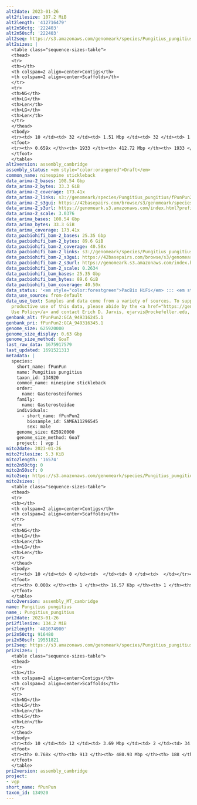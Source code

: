 ```yaml
---
alt2date: 2023-01-26
alt2filesize: 107.2 MiB
alt2length: '412716479'
alt2n50ctg: '222403'
alt2n50scf: '222403'
alt2seq: https://s3.amazonaws.com/genomeark/species/Pungitius_pungitius/fPunPun2/assembly_cambridge/fPunPun2.alt.asm.20230126.fasta.gz
alt2sizes: |
  <table class="sequence-sizes-table">
  <thead>
  <tr>
  <th></th>
  <th colspan=2 align=center>Contigs</th>
  <th colspan=2 align=center>Scaffolds</th>
  </tr>
  <tr>
  <th>NG</th>
  <th>LG</th>
  <th>Len</th>
  <th>LG</th>
  <th>Len</th>
  </tr>
  </thead>
  <tbody>
  <tr><td> 10 </td><td> 32 </td><td> 1.51 Mbp </td><td> 32 </td><td> 1.51 Mbp </td></tr><tr><td> 20 </td><td> 85 </td><td> 0.92 Mbp </td><td> 85 </td><td> 0.92 Mbp </td></tr><tr><td> 30 </td><td> 170 </td><td> 0.62 Mbp </td><td> 170 </td><td> 0.62 Mbp </td></tr><tr><td> 40 </td><td> 300 </td><td> 387.04 Kbp </td><td> 300 </td><td> 387.04 Kbp </td></tr><tr style="background-color:#cccccc;"><td> 50 </td><td> 512 </td><td> 222.40 Kbp </td><td> 512 </td><td> 222.40 Kbp </td></tr><tr><td> 60 </td><td> 960 </td><td> 80.13 Kbp </td><td> 960 </td><td> 80.13 Kbp </td></tr><tr><td> 70 </td><td> 0 </td><td>  </td><td> 0 </td><td>  </td></tr><tr><td> 80 </td><td> 0 </td><td>  </td><td> 0 </td><td>  </td></tr><tr><td> 90 </td><td> 0 </td><td>  </td><td> 0 </td><td>  </td></tr><tr><td> 100 </td><td> 0 </td><td>  </td><td> 0 </td><td>  </td></tr></tbody>
  <tfoot>
  <tr><th> 0.659x </th><th> 1933 </th><th> 412.72 Mbp </th><th> 1933 </th><th> 412.72 Mbp </th></tr>
  </tfoot>
  </table>
alt2version: assembly_cambridge
assembly_status: <em style="color:orangered">Draft</em>
common_name: ninespine stickleback
data_arima-2_bases: 108.54 Gbp
data_arima-2_bytes: 33.3 GiB
data_arima-2_coverage: 173.41x
data_arima-2_links: s3://genomeark/species/Pungitius_pungitius/fPunPun2/genomic_data/arima/<br>
data_arima-2_s3gui: https://42basepairs.com/browse/s3/genomeark/species/Pungitius_pungitius/fPunPun2/genomic_data/arima/
data_arima-2_s3url: https://genomeark.s3.amazonaws.com/index.html?prefix=species/Pungitius_pungitius/fPunPun2/genomic_data/arima/
data_arima-2_scale: 3.0376
data_arima_bases: 108.54 Gbp
data_arima_bytes: 33.3 GiB
data_arima_coverage: 173.41x
data_pacbiohifi_bam-2_bases: 25.35 Gbp
data_pacbiohifi_bam-2_bytes: 89.6 GiB
data_pacbiohifi_bam-2_coverage: 40.50x
data_pacbiohifi_bam-2_links: s3://genomeark/species/Pungitius_pungitius/fPunPun2/genomic_data/pacbio_hifi/<br>
data_pacbiohifi_bam-2_s3gui: https://42basepairs.com/browse/s3/genomeark/species/Pungitius_pungitius/fPunPun2/genomic_data/pacbio_hifi/
data_pacbiohifi_bam-2_s3url: https://genomeark.s3.amazonaws.com/index.html?prefix=species/Pungitius_pungitius/fPunPun2/genomic_data/pacbio_hifi/
data_pacbiohifi_bam-2_scale: 0.2634
data_pacbiohifi_bam_bases: 25.35 Gbp
data_pacbiohifi_bam_bytes: 89.6 GiB
data_pacbiohifi_bam_coverage: 40.50x
data_status: '<em style="color:forestgreen">PacBio HiFi</em> ::: <em style="color:forestgreen">Arima</em>'
data_use_source: from-default
data_use_text: Samples and data come from a variety of sources. To support fair and
  productive use of this data, please abide by the <a href="https://genome10k.soe.ucsc.edu/data-use-policies/">Data
  Use Policy</a> and contact Erich D. Jarvis, ejarvis@rockefeller.edu, with any questions.
genbank_alt: fPunPun2:GCA_949316245.1
genbank_pri: fPunPun2:GCA_949316345.1
genome_size: 625920000
genome_size_display: 0.63 Gbp
genome_size_method: GoaT
last_raw_data: 1675917579
last_updated: 1691521313
metadata: |
  species:
    short_name: fPunPun
    name: Pungitius pungitius
    taxon_id: 134920
    common_name: ninespine stickleback
    order:
      name: Gasterosteiformes
    family:
      name: Gasterosteidae
    individuals:
      - short_name: fPunPun2
        biosample_id: SAMEA11296545
        sex: male
    genome_size: 625920000
    genome_size_method: GoaT
    project: [ vgp ]
mito2date: 2023-01-26
mito2filesize: 5.3 KiB
mito2length: '16574'
mito2n50ctg: 0
mito2n50scf: 0
mito2seq: https://s3.amazonaws.com/genomeark/species/Pungitius_pungitius/fPunPun2/assembly_MT_cambridge/fPunPun2.MT.20230126.fasta.gz
mito2sizes: |
  <table class="sequence-sizes-table">
  <thead>
  <tr>
  <th></th>
  <th colspan=2 align=center>Contigs</th>
  <th colspan=2 align=center>Scaffolds</th>
  </tr>
  <tr>
  <th>NG</th>
  <th>LG</th>
  <th>Len</th>
  <th>LG</th>
  <th>Len</th>
  </tr>
  </thead>
  <tbody>
  <tr><td> 10 </td><td> 0 </td><td>  </td><td> 0 </td><td>  </td></tr><tr><td> 20 </td><td> 0 </td><td>  </td><td> 0 </td><td>  </td></tr><tr><td> 30 </td><td> 0 </td><td>  </td><td> 0 </td><td>  </td></tr><tr><td> 40 </td><td> 0 </td><td>  </td><td> 0 </td><td>  </td></tr><tr style="background-color:#cccccc;"><td> 50 </td><td> 0 </td><td style="background-color:#ff8888;">  </td><td> 0 </td><td style="background-color:#ff8888;">  </td></tr><tr><td> 60 </td><td> 0 </td><td>  </td><td> 0 </td><td>  </td></tr><tr><td> 70 </td><td> 0 </td><td>  </td><td> 0 </td><td>  </td></tr><tr><td> 80 </td><td> 0 </td><td>  </td><td> 0 </td><td>  </td></tr><tr><td> 90 </td><td> 0 </td><td>  </td><td> 0 </td><td>  </td></tr><tr><td> 100 </td><td> 0 </td><td>  </td><td> 0 </td><td>  </td></tr></tbody>
  <tfoot>
  <tr><th> 0.000x </th><th> 1 </th><th> 16.57 Kbp </th><th> 1 </th><th> 16.57 Kbp </th></tr>
  </tfoot>
  </table>
mito2version: assembly_MT_cambridge
name: Pungitius pungitius
name_: Pungitius_pungitius
pri2date: 2023-01-26
pri2filesize: 134.2 MiB
pri2length: '481074900'
pri2n50ctg: 916480
pri2n50scf: 19551821
pri2seq: https://s3.amazonaws.com/genomeark/species/Pungitius_pungitius/fPunPun2/assembly_cambridge/fPunPun2.pri.asm.20230126.fasta.gz
pri2sizes: |
  <table class="sequence-sizes-table">
  <thead>
  <tr>
  <th></th>
  <th colspan=2 align=center>Contigs</th>
  <th colspan=2 align=center>Scaffolds</th>
  </tr>
  <tr>
  <th>NG</th>
  <th>LG</th>
  <th>Len</th>
  <th>LG</th>
  <th>Len</th>
  </tr>
  </thead>
  <tbody>
  <tr><td> 10 </td><td> 12 </td><td> 3.69 Mbp </td><td> 2 </td><td> 34.23 Mbp </td></tr><tr><td> 20 </td><td> 33 </td><td> 2.66 Mbp </td><td> 5 </td><td> 24.13 Mbp </td></tr><tr><td> 30 </td><td> 62 </td><td> 1.72 Mbp </td><td> 7 </td><td> 22.49 Mbp </td></tr><tr><td> 40 </td><td> 105 </td><td> 1.29 Mbp </td><td> 10 </td><td> 20.22 Mbp </td></tr><tr style="background-color:#cccccc;"><td> 50 </td><td> 162 </td><td style="background-color:#ff8888;"> 0.92 Mbp </td><td> 13 </td><td style="background-color:#88ff88;"> 19.55 Mbp </td></tr><tr><td> 60 </td><td> 247 </td><td> 0.61 Mbp </td><td> 17 </td><td> 18.00 Mbp </td></tr><tr><td> 70 </td><td> 408 </td><td> 238.70 Kbp </td><td> 20 </td><td> 16.40 Mbp </td></tr><tr><td> 80 </td><td> 0 </td><td>  </td><td> 0 </td><td>  </td></tr><tr><td> 90 </td><td> 0 </td><td>  </td><td> 0 </td><td>  </td></tr><tr><td> 100 </td><td> 0 </td><td>  </td><td> 0 </td><td>  </td></tr></tbody>
  <tfoot>
  <tr><th> 0.768x </th><th> 913 </th><th> 480.93 Mbp </th><th> 188 </th><th> 481.07 Mbp </th></tr>
  </tfoot>
  </table>
pri2version: assembly_cambridge
project:
- vgp
short_name: fPunPun
taxon_id: 134920
---
```

